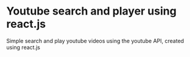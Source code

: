 # Youtube search and player using react.js

Simple search and play youtube videos using the youtube API, created using react.js